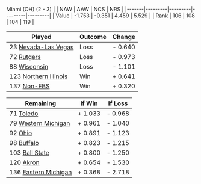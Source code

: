 Miami (OH) (2 - 3)
|       |   NAW   |   AAW   |   NCS   |   NRS   |
|-------|---------|---------|---------|---------|
| Value |  -1.753 |  -0.351 |   4.459 |   5.529 |
| Rank  |     106 |     108 |     104 |     119 |

| Played                    | Outcome    |  Change  |
|---------------------------|------------|----------|
|  23 [Nevada-Las Vegas      ](NevadaLasVegas.md)| Loss       | -  0.640 |
|  72 [Rutgers               ](Rutgers.md)| Loss       | -  0.973 |
|  88 [Wisconsin             ](Wisconsin.md)| Loss       | -  1.101 |
| 123 [Northern Illinois     ](NorthernIllinois.md)| Win        | +  0.641 |
| 137 [Non-FBS               ](NonFBS.md)| Win        | +  0.320 |

| Remaining                 |  If Win  |  If Loss |
|---------------------------|----------|----------|
|  71 [Toledo                ](Toledo.md)| +  1.033 | -  0.968 |
|  79 [Western Michigan      ](WesternMichigan.md)| +  0.961 | -  1.040 |
|  92 [Ohio                  ](Ohio.md)| +  0.891 | -  1.123 |
|  98 [Buffalo               ](Buffalo.md)| +  0.823 | -  1.215 |
| 103 [Ball State            ](BallState.md)| +  0.800 | -  1.250 |
| 120 [Akron                 ](Akron.md)| +  0.654 | -  1.530 |
| 136 [Eastern Michigan      ](EasternMichigan.md)| +  0.368 | -  2.718 |

